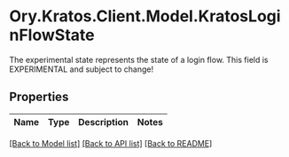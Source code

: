 # Ory.Kratos.Client.Model.KratosLoginFlowState
The experimental state represents the state of a login flow. This field is EXPERIMENTAL and subject to change!

## Properties

Name | Type | Description | Notes
------------ | ------------- | ------------- | -------------

[[Back to Model list]](../../README.md#documentation-for-models) [[Back to API list]](../../README.md#documentation-for-api-endpoints) [[Back to README]](../../README.md)

